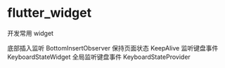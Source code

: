 # flutter_widget

开发常用 widget

底部插入监听 BottomInsertObserver
保持页面状态 KeepAlive 
监听键盘事件 KeyboardStateWidget
全局监听键盘事件 KeyboardStateProvider